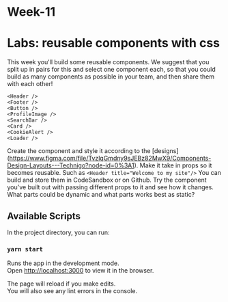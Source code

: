 # Week-11

# Labs: reusable components with css
This week you'll build some reusable components. We suggest that you split up in pairs for this and select one component each, so that you could build as many components as possible in your team, and then share them with each other! 

```
<Header />
<Footer />
<Button />
<ProfileImage />
<SearchBar />
<Card />
<CookieAlert />
<Loader />
```

Create the component and style it according to the [designs] (https://www.figma.com/file/TvzlqGmdny9sJEBz82MwX9/Components-Design-Layouts---Technigo?node-id=0%3A1). Make it take in props so it becomes reusable. Such as `<Header title="Welcome to my site"/>` You can build and store them in CodeSandbox or on Github. Try the component you've built out with passing different props to it and see how it changes. What parts could be dynamic and what parts works best as static?

## Available Scripts

In the project directory, you can run:

### `yarn start`

Runs the app in the development mode.\
Open [http://localhost:3000](http://localhost:3000) to view it in the browser.

The page will reload if you make edits.\
You will also see any lint errors in the console.

